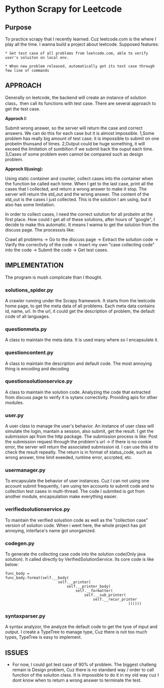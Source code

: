 # Python Scrapy for Leetcode

## Purpose

To practice scrapy that I recently learned. Cuz leetcode.com is the where I play all the time. I wanna build a project about leetcode. Supposed features:

	* Get test case of all problems from leetcode.com, able to verify user's soluiton on local env.

	* When new problem released, automatically get its test case through few line of commands


## APPROACH

Generally on leetcode, the backend will create an instance of solution class，then call its functions with test case. There are several approach to get the test case.

**Approch I:**

Submit wrong answer, so the server will return the case and correct answers. We can do this for each case but it is almost impossible.
	1,Some problem has really big amount of test case. it is impossible to submit on one probelm thunsand of times.
	2,Output could be huge something, it will exceed the limitation of sumbition if we submit back the ouput each time.
	3,Cases of some problem even cannot be compared such as design problem.

**Approch II(using):**

Using static container and counter, collect cases into the container when the function be called each tome. When I get to the last case, print all the cases that I collected, and return a wrong answer to make it stop. The server will return the std_out and the wrong answer. The content of the std_out is the cases I just collected. This is the solution I am using, but it also has some limitation.

In order to collect cases, I need the correct solution for all probelm at the first place. How could I get all of these solutions, after hours of "google", I decide to make this automatic. It means I wanna to get the solution from the discuss page. The processsis like:

Crawl all problems -> Go to the discuss page -> Extract the soluiton code -> Varify the correctivty of the code -> Insert my own "case collecting code" into the code -> Submit the code -> Get test cases.


## IMPLEMENTATION

The program is mush complicate than I thought.

### solutions_spider.py
A crawler running under the Scrapy framework. It starts from the leetcode home page, to get the meta data of all problems. Each meta data contains id, name, url. In the url, it could get the description of problem, the default code of all languages.

### questionmeta.py 
A class to maintain the meta data. It is used many where so I encapsulate it.

### questioncontent.py
A class to maintain the description and default code. The most annoying thing is encoding and decoding

### questionsolutionservice.py
A class to maintain the solution code. Analyzing the code that extracted from discuss page to verify it is sytanx correctivity. Providing apis for other modules.

### user.py
A user class to manage the user's behavior. An instance of user class will simulate the login, mantain a session, also submit, get the result. I get the submission api from the http package. The submission process is like: Post the submission request through the problem's url -> if there is no cookie error, the server will return the associated submission id. I can use this id to check the result repeatly. The return is in format of status_code, such as wrong answer, time limit exeeded, runtime error, accrpted, etc. 

### usermanager.py
To encapsulate the behavior of user instances. Cuz I can not using one account submit frequently, I am using ten accounts to submit code and to collection test cases in multi-thread. The code I submited is got from another module, encapsulation make everything easier.

### verifiedsolutionservice.py
To maintain the verified solustion code as well as the "collection case" version of soluiton code. When i went here, the whole project has got annoying, interface's name got unorganized.

### codegen.py
To generate the collecting case code into the solution code(Only java solution). It called directly by VerifiedSolutionService. Its core code is like below: 

```
func_body = 
func_body.format(self.__body(
                        self.__printer(
                            self.__printer_body(
                                self.__formatter(
                                    self.__sub_printer(
                                        self.__recur_printer
                                                        ))))))
```

### syntaxparser.py
A syntax analyzor, the analyze the default code to get the tyoe of input and output. I create a TypeTree to manage type, Cuz there is not too much types, TypeTree is easy to implement.

## ISSUES
* For now, I could got test case of 90% of problem. The biggest challeng remain is Design problem, Cuz there is no standard way / order to call function of the soluiton class. It is impossible to do it in my old way cuz I dont know when to return a wrong answer to terminate the test.


 
